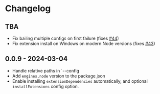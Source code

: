 # Changelog

## TBA

- Fix bailing multiple configs on first failure (fixes [#44](https://github.com/microsoft/vscode-test-cli/issues/44))
- Fix extension install on Windows on modern Node versions (fixes [#43](https://github.com/microsoft/vscode-test-cli/issues/43))

## 0.0.9 - 2024-03-04

- Handle relative paths in `--config
- Add `engines.node` version to the package.json
- Enable installing `extensionDependencies` automatically, and optional `installExtensions` config option.
